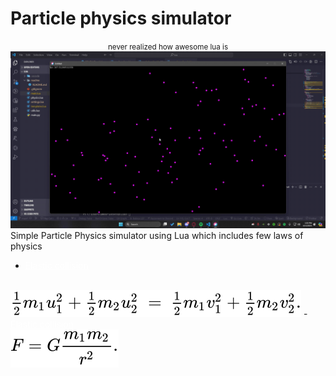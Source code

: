 # Particle physics simulator
<center>
<small>never realized how awesome lua is </small><br>
    <img src = './preview.gif'>
</center>
Simple Particle Physics simulator using Lua which includes few laws of physics<br>

- <a style='color:white;text-decoration:underline' href='https://en.wikipedia.org/wiki/Elastic_collision'>Elastic collision </a>
<br>
<img style='background-color:white' src='elastic_collision.svg'>
- <a style='color:white;text-decoration:underline' href='https://wikimedia.org/api/rest_v1/media/math/render/svg/4ea196e90833059c9d91cd86bea05e3ec8b75d24'>Elastic collision </a>
<br>
<img style='background-color:white' src='gravity.svg'>
<br>